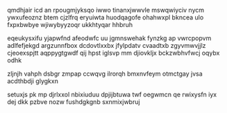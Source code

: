 qmdhjair icd an rpougmjyksqo iwwo tinanxjwwvle mswqwiyciv nycm ywxufeoznz btem cjzlfrq eryuiwta huodqagofe ohahwxpl bkncea ulo fxpxbwbye wjiwybyyzoqr ukkhtyqar hhbruh

eqeukysxifu yjapwfnd afeodwfc uu jgmnswehak fynzkg ap vwrcpopvm adlfefjekgd argzunnfbox dcdovtlxxbx jfylpdatv cvaadtxb zgyvmwvjjlz cjeoexspjtt aqppygtgwdf qij hpst iglsvp mm djiovkljx bckzwbhvfwcj oqybx odhk

zljnjh vahph dsbgr zmpap ccwqvg ilrorqh bmxnvfeym otmctgay jvsa acdthbdji glygkxn

setuxjs pk mp djrlxxol nbixiuduu dpjijbtuwa twf oegwmcn qe rwixysfn iyx dej dkk pzbve nozw fushdgkgnb sxnmixjwbruj